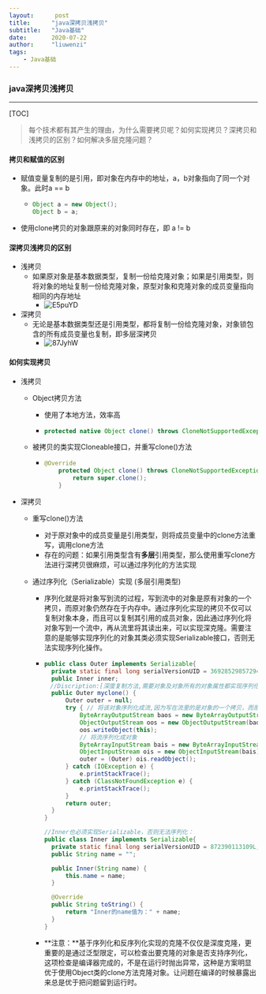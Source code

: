 ```yaml
---
layout:      post
title:      "java深拷贝浅拷贝"
subtitle:   "Java基础"
date:       2020-07-22
author:     "liuwenzi"
tags:
    - Java基础
---
```

### java深拷贝浅拷贝

------

[TOC]

>每个技术都有其产生的理由，为什么需要拷贝呢？如何实现拷贝？深拷贝和浅拷贝的区别？如何解决多层克隆问题？

#### 拷贝和赋值的区别

- 赋值变量复制的是引用，即对象在内存中的地址，a，b对象指向了同一个对象。此时a == b

  - ```java
    Object a = new Object();
    Object b = a;
    ```

- 使用clone拷贝的对象跟原来的对象同时存在，即 a  !=  b

#### 深拷贝浅拷贝的区别

- 浅拷贝
  - 如果原对象是基本数据类型，复制一份给克隆对象；如果是引用类型，则将对象的地址复制一份给克隆对象，原型对象和克隆对象的成员变量指向相同的内存地址
    - ![E5puYD](https://cdn.jsdelivr.net/gh/Lanternliu/pic@master/uPic/E5puYD.png)
- 深拷贝
  - 无论是基本数据类型还是引用类型，都将复制一份给克隆对象，对象锁包含的所有成员变量也复制，即多层深拷贝
    - ![87JyhW](https://cdn.jsdelivr.net/gh/Lanternliu/pic@master/uPic/87JyhW.png)

#### 如何实现拷贝

- 浅拷贝

  - Object拷贝方法

    - 使用了本地方法，效率高

    - ```java
      protected native Object clone() throws CloneNotSupportedException;
      ```

  - 被拷贝的类实现Cloneable接口，并重写clone()方法

    - ```java
      @Override
          protected Object clone() throws CloneNotSupportedException {
              return super.clone();
          }
      ```

- 深拷贝

  - 重写clone()方法

    - 对于原对象中的成员变量是引用类型，则将成员变量中的clone方法重写，调用clone方法
    - 存在的问题：如果引用类型含有**多层**引用类型，那么使用重写clone方法进行深拷贝很麻烦，可以通过序列化的方法实现

  - 通过序列化（Serializable）实现  (多层引用类型)

    - 序列化就是将对象写到流的过程，写到流中的对象是原有对象的一个拷贝，而原对象仍然存在于内存中。通过序列化实现的拷贝不仅可以复制对象本身，而且可以复制其引用的成员对象，因此通过序列化将对象写到一个流中，再从流里将其读出来，可以实现深克隆。需要注意的是能够实现序列化的对象其类必须实现Serializable接口，否则无法实现序列化操作。

    - ```java
      public class Outer implements Serializable{
        private static final long serialVersionUID = 369285298572941L;  //最好是显式声明ID
        public Inner inner;
      　//Discription:[深度复制方法,需要对象及对象所有的对象属性都实现序列化]
        public Outer myclone() {
            Outer outer = null;
            try { // 将该对象序列化成流,因为写在流里的是对象的一个拷贝，而原对象仍然存在于JVM里面。所以利用这个特性可以实现对象的深拷贝
                ByteArrayOutputStream baos = new ByteArrayOutputStream();
                ObjectOutputStream oos = new ObjectOutputStream(baos);
                oos.writeObject(this);
      　　　　　　// 将流序列化成对象
                ByteArrayInputStream bais = new ByteArrayInputStream(baos.toByteArray());
                ObjectInputStream ois = new ObjectInputStream(bais);
                outer = (Outer) ois.readObject();
            } catch (IOException e) {
                e.printStackTrace();
            } catch (ClassNotFoundException e) {
                e.printStackTrace();
            }
            return outer;
        }
      }
      
      //Inner也必须实现Serializable，否则无法序列化：
      public class Inner implements Serializable{
        private static final long serialVersionUID = 872390113109L; //最好是显式声明ID
        public String name = "";
      
        public Inner(String name) {
            this.name = name;
        }
      
        @Override
        public String toString() {
            return "Inner的name值为：" + name;
        }
      }
      ```

    - **注意：**基于序列化和反序列化实现的克隆不仅仅是深度克隆，更重要的是通过泛型限定，可以检查出要克隆的对象是否支持序列化，这项检查是编译器完成的，不是在运行时抛出异常，这种是方案明显优于使用Object类的clone方法克隆对象。让问题在编译的时候暴露出来总是优于把问题留到运行时。
